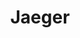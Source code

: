 ---
title:      "Jaeger"
ring:       trial
quadrant:   platforms-and-operations
featured:   false
---